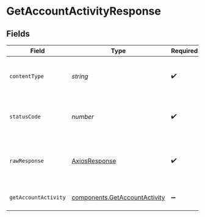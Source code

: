 # GetAccountActivityResponse


## Fields

| Field                                                                          | Type                                                                           | Required                                                                       | Description                                                                    |
| ------------------------------------------------------------------------------ | ------------------------------------------------------------------------------ | ------------------------------------------------------------------------------ | ------------------------------------------------------------------------------ |
| `contentType`                                                                  | *string*                                                                       | :heavy_check_mark:                                                             | HTTP response content type for this operation                                  |
| `statusCode`                                                                   | *number*                                                                       | :heavy_check_mark:                                                             | HTTP response status code for this operation                                   |
| `rawResponse`                                                                  | [AxiosResponse](https://axios-http.com/docs/res_schema)                        | :heavy_check_mark:                                                             | Raw HTTP response; suitable for custom response parsing                        |
| `getAccountActivity`                                                           | [components.GetAccountActivity](../../models/components/getaccountactivity.md) | :heavy_minus_sign:                                                             | list of user activity logs                                                     |
